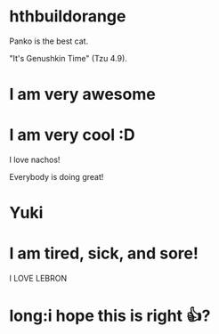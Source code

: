 # hthbuildorange
Panko is the best cat. 





"It's Genushkin Time" (Tzu 4.9).

# I am very awesome
# I am very cool :D


I love nachos!

Everybody is doing great!



# Yuki




# I am tired, sick, and sore!

I LOVE LEBRON


# long:i hope this is right 👍?

